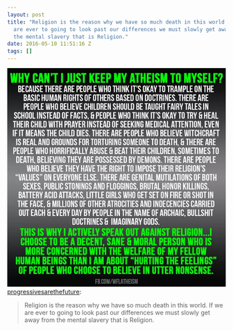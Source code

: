 ```yaml
---
layout: post
title: "Religion is the reason why we have so much death in this world. If we
  are ever to going to look past our differences we must slowly get away from
  the mental slavery that is Religion."
date: 2016-05-10 11:51:16 Z
tags: []
---
```

![](/media/2016/05/144143816024.jpg)
[progressivesarethefuture](http://progressivesarethefuture.tumblr.com/post/141987739809):

> Religion is the reason why we have so much death in this world. If we are ever to going to look past our differences we must slowly get away from the mental slavery that is Religion.
